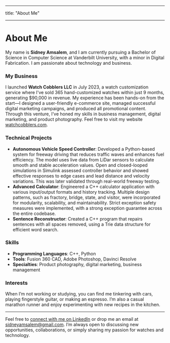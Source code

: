<!-- ---

title: "About David Florian"

---

## Education

David prides himself on his diverse skill set. His most prominent fields of expertise are additive manufacturing (i.e., 3D printing) and biotechnology. 

* University of Virginia
  * BS Mathematics
  * BS Biomedical Engineering
* Vanderbilt University
  * PhD Biomedical Engineering

## Technical Skills

David can operate a number of different computer controlled (CNC) fabrication tools to turn 3D models into real-life parts. David has experience with the following additive manufacturing technologies:

* Fused Filament Fabrication (FFF)
* Stereolithography (SLA)
* Selective Laser Sintering (SLS)
* 3D Inkjet Printing
* Bioplotting

## Press 

The new Digital Fabrication Minor was covered in the [Vanderbilt Hustler](https://vanderbilthustler.com/2022/11/09/digital-fabrication-minor-introduced-for-2022-23-academic-year/).

<img src="/assets/img/David_Headshot_web2.jpg" alt="David Florian" style="width:200px;"/> -->

---

title: "About Me"

---

# About Me

My name is **Sidney Amsalem**, and I am currently pursuing a Bachelor of Science in Computer Science at Vanderbilt University, with a minor in Digital Fabrication. I am passionate about technology and business.

### My Business

I launched **Watch Cobblers LLC** in July 2023, a watch customization service where I've sold 365 hand-customized watches within just 9 months, generating $90,000 in revenue. My experience has been hands-on from the start—I designed a user-friendly e-commerce site, managed successful digital marketing campaigns, and produced all promotional content. Through this venture, I’ve honed my skills in business management, digital marketing, and product photography. Feel free to visit my website [watchcobblers.com](https://watchcobblers.com).

### Technical Projects

- **Autonomous Vehicle Speed Controller**: Developed a Python-based system for freeway driving that reduces traffic waves and enhances fuel efficiency. The model uses live data from LiDar sensors to calculate smooth and stable acceleration values. Open and closed-looped simulations in Simulink assessed controller behavior and showed effective responses to edge cases and lead distance and velocity variations. This was later validated through real-world freeway testing.
- **Advanced Calculator**: Engineered a C++ calculator application with various input/output formats and history tracking. Multiple design patterns, such as fractory, bridge, state, and visitor, were incorporated for modularity, scalability, and maintainability. Strict exception safety measures were implemented, with a strong exception guarantee across the entire codebase.
- **Sentence Reconstructor**: Created a C++ program that repairs sentences with all spaces removed, using a Trie data structure for efficient word search.

### Skills

- **Programming Languages**: C++, Python
- **Tools**: Fusion 360 CAD, Adobe Photoshop, Davinci Resolve
- **Specialties**: Product photography, digital marketing, business management

### Interests

When I’m not working or studying, you can find me tinkering with cars, playing fingerstyle guitar, or making an espresso. I’m also a casual marathon runner and enjoy experimenting with new recipes in the kitchen.

---

Feel free to [connect with me on LinkedIn](https://www.linkedin.com/in/sidney-amsalem) or drop me an email at sidneyamsalem@gmail.com. I’m always open to discussing new opportunities, collaborations, or simply sharing my passion for watches and technology.


